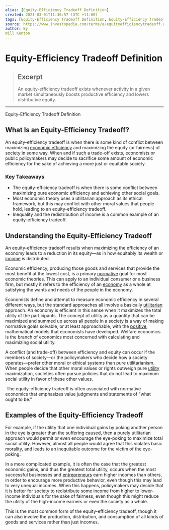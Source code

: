 ```yaml
---
alias: [Equity-Efficiency Tradeoff Definition]
created: 2021-03-01T11:36:57 (UTC +11:00)
tags: [Equity-Efficiency Tradeoff Definition, Equity-Efficiency Tradeoff Definition]
source: https://www.investopedia.com/terms/e/equityefficiencytradeoff.asp
author: By
Will Kenton
---
```


# Equity-Efficiency Tradeoff Definition

> ## Excerpt
> An equity-efficiency tradeoff exists whenever activity in a given market simultaneously boosts productive efficiency and lowers distributive equity.

---

Equity-Efficiency Tradeoff Definition
## What Is an Equity-Efficiency Tradeoff?

An equity-efficiency tradeoff is when there is some kind of conflict between maximizing [economic efficiency](https://www.investopedia.com/terms/e/economic_efficiency.asp) and maximizing the equity (or fairness) of society in some way. When and if such a trade-off exists, economists or public policymakers may decide to sacrifice some amount of economic efficiency for the sake of achieving a more just or equitable society.

### Key Takeaways

-   The equity-efficiency tradeoff is when there is some conflict between maximizing pure economic efficiency and achieving other social goals.
-   Most economic theory uses a utilitarian approach as its ethical framework, but this may conflict with other moral values that people hold, leading to an equity-efficiency tradeoff.
-   Inequality and the redistribution of income is a common example of an equity-efficiency tradeoff.

## Understanding the Equity-Efficiency Tradeoff

An equity-efficiency tradeoff results when maximizing the efficiency of an economy leads to a reduction in its equity—as in how equitably its wealth or [income](https://www.investopedia.com/terms/i/income.asp) is distributed.

Economic efficiency, producing those goods and services that provide the most benefit at the lowest cost, is a primary [normative](https://www.investopedia.com/terms/n/normativeeconomics.asp) goal for most economic theories. This can apply to an individual consumer or a business firm, but mostly it refers to the efficiency of an [economy](https://www.investopedia.com/terms/e/economy.asp) as a whole at satisfying the wants and needs of the people in the economy.

Economists define and attempt to measure economic efficiency in several different ways, but the standard approaches all involve a basically [utilitarian](https://www.investopedia.com/terms/u/utilitarianism.asp) approach. An economy is efficient in this sense when it maximizes the total utility of the participants. The concept of utility as a quantity that can be maximized and summed up across all people in a society is a way of making normative goals solvable, or at least approachable, with the [positive](https://www.investopedia.com/terms/p/positiveeconomics.asp), mathematical models that economists have developed. Welfare economics is the branch of economics most concerned with calculating and maximizing social utility.

A conflict (and trade-off) between efficiency and equity can occur if the members of society—or the policymakers who decide how a society operates—prefer other moral or ethical systems than pure utilitarianism. When people decide that other moral values or rights outweigh pure [utility](https://www.investopedia.com/terms/u/utility.asp) maximization, societies often pursue policies that do not lead to maximum social utility in favor of these other values.

 The equity-efficiency tradeoff is often associated with normative economics that emphasizes value judgments and statements of "what ought to be."

## Examples of the Equity-Efficiency Tradeoff

For example, if the utility that one individual gains by poking another person in the eye is greater than the suffering caused, then a purely utilitarian approach would permit or even encourage the eye-poking to maximize total social utility. However, almost all people would agree that this violates basic morality, and leads to an inequitable outcome for the victim of the eye-poking.

In a more complicated example, it is often the case that the greatest economic gains, and thus the greatest total utility, occurs when the most successful businesses and [entrepreneurs](https://www.investopedia.com/terms/e/entrepreneur.asp) earn higher incomes than others, in order to encourage more productive behavior, even though this may lead to very unequal incomes. When this happens, policymakers may decide that it is better for society to redistribute some income from higher to lower-income individuals for the sake of fairness, even though this might reduce the utility of the high-income earners or even the society as a whole.

This is the most common form of the equity-efficiency tradeoff, though it can also involve the production, distribution, and consumption of all kinds of goods and services rather than just incomes.

